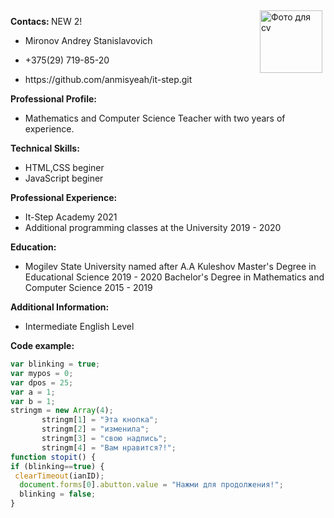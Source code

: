<img src="C:\Users\Anmisyeah\Pictures\фото.jpg" width="100" align="right" vspace="5" hspace="5" alt = "Фото для cv">
<p> <b> Contacs: </b>
NEW 2!
<p>

* <p> Mironov Andrey Stanislavovich
* <p> +375(29) 719-85-20
* <p> https://github.com/anmisyeah/it-step.git

<p> <b>Professional Profile: </b>
<p>
 
* Mathematics and Computer Science Teacher with two years of experience.

<p> <b> Technical Skills: </b>
<p>
 
* HTML,CSS beginer
* JavaScript beginer

<p> <b> Professional Experience: </b>
<p>
 
* It-Step Academy 2021
* Additional programming classes at the University 2019 - 2020

<p> <b> Education: </b>
<p>
 
* Mogilev State University named after A.A Kuleshov
Master's Degree in Educational Science 2019 - 2020
Bachelor's Degree in Mathematics and Computer Science 2015 - 2019

<p> <b> Additional Information: </b>
<p>
 
* Intermediate English Level

<p> <b>Code example: </b>
<p>
 
```javascript
var blinking = true;
var mypos = 0;
var dpos = 25;
var a = 1;
var b = 1;
stringm = new Array(4);
       stringm[1] = "Эта кнопка";
       stringm[2] = "изменила";
       stringm[3] = "свою надпись";
       stringm[4] = "Вам нравится?!";
function stopit() {
if (blinking==true) {
 clearTimeout(ianID);
  document.forms[0].abutton.value = "Нажми для продолжения!";
  blinking = false;
}
```

